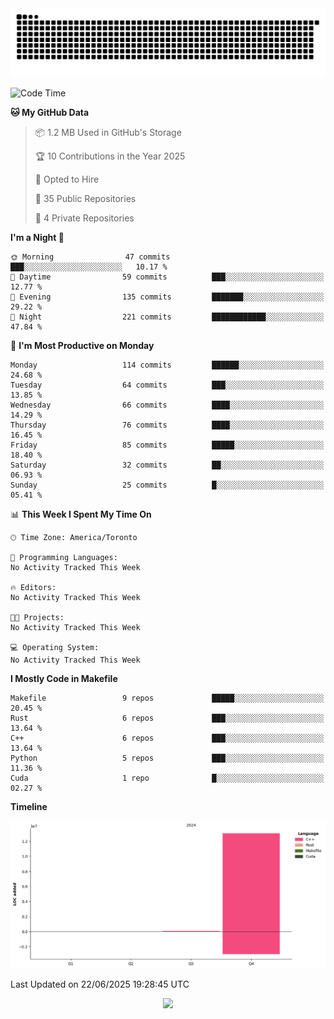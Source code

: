 <picture>
  <source media="(prefers-color-scheme: dark)" srcset="https://raw.githubusercontent.com/kkli08/kkli08/output/github-contribution-grid-snake-dark.svg">
  <source media="(prefers-color-scheme: light)" srcset="https://raw.githubusercontent.com/kkli08/kkli08/output/github-contribution-grid-snake.svg">
  <img alt="github contribution grid snake animation" src="https://raw.githubusercontent.com/kkli08/kkli08/output/github-contribution-grid-snake.svg">
</picture>


<!--START_SECTION:waka-->
![Code Time](http://img.shields.io/badge/Code%20Time-131%20hrs%2027%20mins-blue)

**🐱 My GitHub Data** 

> 📦 1.2 MB Used in GitHub's Storage 
 > 
> 🏆 10 Contributions in the Year 2025
 > 
> 💼 Opted to Hire
 > 
> 📜 35 Public Repositories 
 > 
> 🔑 4 Private Repositories 
 > 
**I'm a Night 🦉** 

```text
🌞 Morning                47 commits          ███░░░░░░░░░░░░░░░░░░░░░░   10.17 % 
🌆 Daytime                59 commits          ███░░░░░░░░░░░░░░░░░░░░░░   12.77 % 
🌃 Evening                135 commits         ███████░░░░░░░░░░░░░░░░░░   29.22 % 
🌙 Night                  221 commits         ████████████░░░░░░░░░░░░░   47.84 % 
```
📅 **I'm Most Productive on Monday** 

```text
Monday                   114 commits         ██████░░░░░░░░░░░░░░░░░░░   24.68 % 
Tuesday                  64 commits          ███░░░░░░░░░░░░░░░░░░░░░░   13.85 % 
Wednesday                66 commits          ████░░░░░░░░░░░░░░░░░░░░░   14.29 % 
Thursday                 76 commits          ████░░░░░░░░░░░░░░░░░░░░░   16.45 % 
Friday                   85 commits          █████░░░░░░░░░░░░░░░░░░░░   18.40 % 
Saturday                 32 commits          ██░░░░░░░░░░░░░░░░░░░░░░░   06.93 % 
Sunday                   25 commits          █░░░░░░░░░░░░░░░░░░░░░░░░   05.41 % 
```


📊 **This Week I Spent My Time On** 

```text
🕑︎ Time Zone: America/Toronto

💬 Programming Languages: 
No Activity Tracked This Week

🔥 Editors: 
No Activity Tracked This Week

🐱‍💻 Projects: 
No Activity Tracked This Week

💻 Operating System: 
No Activity Tracked This Week
```

**I Mostly Code in Makefile** 

```text
Makefile                 9 repos             █████░░░░░░░░░░░░░░░░░░░░   20.45 % 
Rust                     6 repos             ███░░░░░░░░░░░░░░░░░░░░░░   13.64 % 
C++                      6 repos             ███░░░░░░░░░░░░░░░░░░░░░░   13.64 % 
Python                   5 repos             ███░░░░░░░░░░░░░░░░░░░░░░   11.36 % 
Cuda                     1 repo              █░░░░░░░░░░░░░░░░░░░░░░░░   02.27 % 
```



**Timeline**

![Lines of Code chart](https://raw.githubusercontent.com/kkli08/kkli08/main/assets/bar_graph.png)


 Last Updated on 22/06/2025 19:28:45 UTC
<!--END_SECTION:waka-->


<div align="center">
    <img  src="https://github-readme-streak-stats.herokuapp.com/?user=kkli08&theme=cobalt" />
</div>

<br/>
<br/>
<br/>
